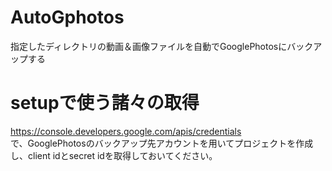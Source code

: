 # AutoGphotos
指定したディレクトリの動画＆画像ファイルを自動でGooglePhotosにバックアップする
# setupで使う諸々の取得
https://console.developers.google.com/apis/credentials  
で、GooglePhotosのバックアップ先アカウントを用いてプロジェクトを作成し、client idとsecret idを取得しておいてください。
